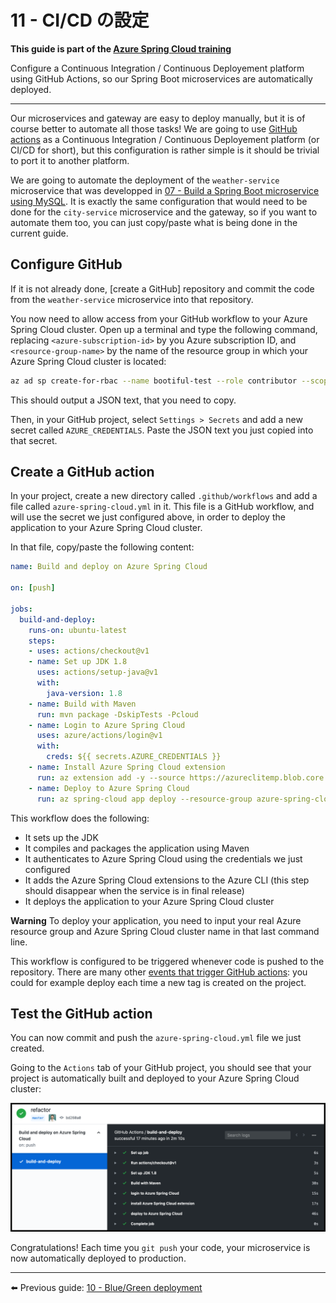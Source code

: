 # 11 - CI/CD の設定

__This guide is part of the [Azure Spring Cloud training](../README.md)__

Configure a Continuous Integration / Continuous Deployement platform using GitHub Actions, so our Spring Boot microservices are automatically deployed.

---

Our microservices and gateway are easy to deploy manually, but it is of course better to automate all those tasks! We are going to use [GitHub actions](https://github.com/features/actions) as a Continuous Integration / Continuous Deployement platform (or CI/CD for short), but this configuration is rather simple is it should be trivial to port it to another platform.

We are going to automate the deployment of the `weather-service` microservice that was developped in [07 - Build a Spring Boot microservice using MySQL](../07-build-a-spring-boot-microservice-using-mysql/README.md). It is exactly the same configuration that would need to be done for the `city-service` microservice and the gateway, so if you want to automate them too, you can just copy/paste what is being done in the current guide.

## Configure GitHub

If it is not already done, [create a GitHub] repository and commit the code from the `weather-service` microservice into that repository.

You now need to allow access from your GitHub workflow to your Azure Spring Cloud cluster. Open up a terminal and type the following command, replacing `<azure-subscription-id>` by you Azure subscription ID, and `<resource-group-name>` by the name of the resource group in which your Azure Spring Cloud cluster is located:

```bash
az ad sp create-for-rbac --name bootiful-test --role contributor --scopes /subscriptions/<azure-subscription-id>/resourceGroups/<resource-group-name> --sdk-auth
```

This should output a JSON text, that you need to copy.

Then, in your GitHub project, select `Settings > Secrets` and add a new secret called `AZURE_CREDENTIALS`. Paste the JSON text you just copied into that secret.

## Create a GitHub action

In your project, create a new directory called `.github/workflows` and add a file called `azure-spring-cloud.yml` in it. This file is a GitHub workflow, and will use the secret we just configured above, in order to deploy the application to your Azure Spring Cloud cluster.

In that file, copy/paste the following content:

```yaml
name: Build and deploy on Azure Spring Cloud

on: [push]

jobs:
  build-and-deploy:
    runs-on: ubuntu-latest
    steps:
    - uses: actions/checkout@v1
    - name: Set up JDK 1.8
      uses: actions/setup-java@v1
      with:
        java-version: 1.8
    - name: Build with Maven
      run: mvn package -DskipTests -Pcloud
    - name: Login to Azure Spring Cloud
      uses: azure/actions/login@v1
      with:
        creds: ${{ secrets.AZURE_CREDENTIALS }}
    - name: Install Azure Spring Cloud extension
      run: az extension add -y --source https://azureclitemp.blob.core.windows.net/spring-cloud/spring_cloud-0.1.0-py2.py3-none-any.whl
    - name: Deploy to Azure Spring Cloud
      run: az spring-cloud app deploy --resource-group azure-spring-cloud --service azure-spring-cloud-training --name weather-service --jar-path target/demo-0.0.1-SNAPSHOT.jar
```

This workflow does the following:

- It sets up the JDK
- It compiles and packages the application using Maven
- It authenticates to Azure Spring Cloud using the credentials we just configured
- It adds the Azure Spring Cloud extensions to the Azure CLI (this step should disappear when the service is in final release)
- It deploys the application to your Azure Spring Cloud cluster

__Warning__ To deploy your application, you need to input your real Azure resource group and Azure Spring Cloud cluster name in that last command line.

This workflow is configured to be triggered whenever code is pushed to the repository.
There are many other [events that trigger GitHub actions](https://help.github.com/en/articles/events-that-trigger-workflows): you could for example deploy each time a new tag is created on the project.

## Test the GitHub action

You can now commit and push the `azure-spring-cloud.yml` file we just created.

Going to the `Actions` tab of your  GitHub project, you should see that your project is automatically built and deployed to your Azure Spring Cloud cluster:

![GitHub workflow](media/01-github-workflow.png)

Congratulations! Each time you `git push` your code, your microservice is now automatically deployed to production.

---

⬅️ Previous guide:  [10 - Blue/Green deployment](../10-blue-green-deployment/README.md)
